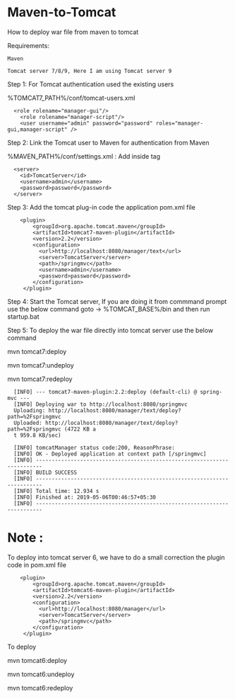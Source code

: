 # Maven-to-Tomcat
How to deploy war file from maven to tomcat

Requirements:

    Maven
    
    Tomcat server 7/8/9, Here I am using Tomcat server 9

Step 1: For Tomcat authentication used the existing users

%TOMCAT7_PATH%/conf/tomcat-users.xml

      <role rolename="manager-gui"/>
        <role rolename="manager-script"/>
        <user username="admin" password="password" roles="manager-gui,manager-script" />
      

Step 2: Link the Tomcat user to Maven for authentication from Maven

%MAVEN_PATH%/conf/settings.xml :  Add inside <servers> tag

      <server>
        <id>TomcatServer</id>
        <username>admin</username>
        <password>password</password>
      </server>
      
 
Step 3: Add the tomcat plug-in code the application pom.xml file

        <plugin>
            <groupId>org.apache.tomcat.maven</groupId>
            <artifactId>tomcat7-maven-plugin</artifactId>
            <version>2.2</version>
            <configuration>
              <url>http://localhost:8080/manager/text</url>
              <server>TomcatServer</server>
              <path>/springmvc</path>
              <username>admin</username>
        	  <password>password</password>
            </configuration>
         </plugin>

Step 4: Start the Tomcat server, If you are doing it from commmand prompt use the below command
goto -> %TOMCAT_BASE%/bin and then run
        startup.bat
      
Step 5: To deploy the war file directly into tomcat server use the below command

mvn tomcat7:deploy 

mvn tomcat7:undeploy

mvn tomcat7:redeploy

      [INFO] --- tomcat7-maven-plugin:2.2:deploy (default-cli) @ spring-mvc ---
      [INFO] Deploying war to http://localhost:8080/springmvc
      Uploading: http://localhost:8080/manager/text/deploy?path=%2Fspringmvc
      Uploaded: http://localhost:8080/manager/text/deploy?path=%2Fspringmvc (4722 KB a
      t 959.8 KB/sec)

      [INFO] tomcatManager status code:200, ReasonPhrase:
      [INFO] OK - Deployed application at context path [/springmvc]
      [INFO] ------------------------------------------------------------------------
      [INFO] BUILD SUCCESS
      [INFO] ------------------------------------------------------------------------
      [INFO] Total time: 12.934 s
      [INFO] Finished at: 2019-05-06T00:46:57+05:30
      [INFO] ------------------------------------------------------------------------


# Note : 
To deploy into tomcat server 6, we have to do a small correction the plugin code in pom.xml file

        <plugin>
            <groupId>org.apache.tomcat.maven</groupId>
            <artifactId>tomcat6-maven-plugin</artifactId>
            <version>2.2</version>
            <configuration>
              <url>http://localhost:8080/manager</url>
              <server>TomcatServer</server>
              <path>/springmvc</path>
            </configuration>
         </plugin>

To deploy

mvn tomcat6:deploy 

mvn tomcat6:undeploy 

mvn tomcat6:redeploy 

